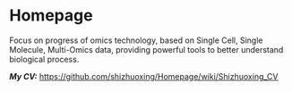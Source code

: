 # Homepage
Focus on progress of omics technology, based on Single Cell, Single Molecule, Multi-Omics data, providing powerful tools to better understand biological process.

***My CV:*** https://github.com/shizhuoxing/Homepage/wiki/Shizhuoxing_CV
